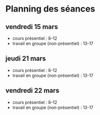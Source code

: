 # Planning des séances

## vendredi 15 mars
* cours présentiel : 8-12
* travail en groupe (non-présentiel) : 13-17

## jeudi 21 mars
* cours présentiel : 8-12
* travail en groupe (non-présentiel) : 13-17

## vendredi 22 mars
* cours présentiel : 8-12
* travail en groupe (non-présentiel) : 13-17

